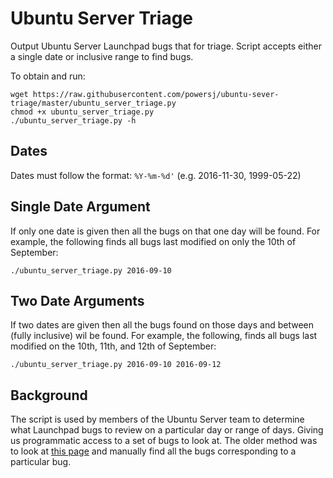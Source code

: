 # Ubuntu Server Triage
Output Ubuntu Server Launchpad bugs that for triage. Script accepts either a single date or inclusive range to find bugs.

To obtain and run:
```
wget https://raw.githubusercontent.com/powersj/ubuntu-sever-triage/master/ubuntu_server_triage.py
chmod +x ubuntu_server_triage.py 
./ubuntu_server_triage.py -h
```

## Dates
Dates must follow the format: `%Y-%m-%d'` (e.g. 2016-11-30, 1999-05-22)

## Single Date Argument
If only one date is given then all the bugs on that one day will be found. For example, the following finds all bugs last modified on only the 10th of September:
```
./ubuntu_server_triage.py 2016-09-10
```

## Two Date Arguments
If two dates are given then all the bugs found on those days and between (fully inclusive) wil be found. For example, the following, finds all bugs last modified on the 10th, 11th, and 12th of September:
```
./ubuntu_server_triage.py 2016-09-10 2016-09-12
```

## Background
The script is used by members of the Ubuntu Server team to determine what Launchpad bugs to review on a particular day or range of days. Giving us programmatic access to a set of bugs to look at. The older method was to look at [this page](https://bugs.launchpad.net/ubuntu/?field.searchtext=&orderby=-date_last_updated&search=Search&field.status%3Alist=NEW&field.status%3Alist=CONFIRMED&field.status%3Alist=TRIAGED&field.status%3Alist=INPROGRESS&field.status%3Alist=FIXCOMMITTED&field.status%3Alist=INCOMPLETE_WITH_RESPONSE&field.status%3Alist=INCOMPLETE_WITHOUT_RESPONSE&assignee_option=any&field.assignee=&field.bug_reporter=&field.bug_commenter=&field.subscriber=&field.structural_subscriber=ubuntu-server&field.component-empty-marker=1&field.tag=&field.tags_combinator=ANY&field.status_upstream-empty-marker=1&field.has_cve.used=&field.omit_dupes.used=&field.omit_dupes=on&field.affects_me.used=&field.has_no_package.used=&field.has_patch.used=&field.has_branches.used=&field.has_branches=on&field.has_no_branches.used=&field.has_no_branches=on&field.has_blueprints.used=&field.has_blueprints=on&field.has_no_blueprints.used=&field.has_no_blueprints=on) and manually find all the bugs corresponding to a particular bug.

